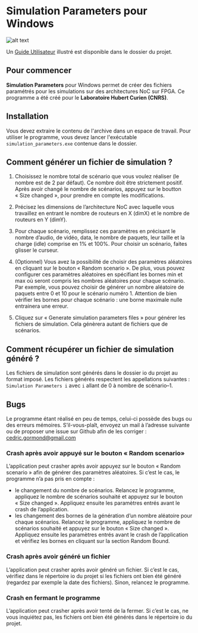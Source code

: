 # Simulation Parameters pour Windows

![alt text](https://laboratoirehubertcurien.univ-st-etienne.fr/skins/labhcurien/resources//img/logo.png "Laboratoire Hubert Curien")

Un [Guide Utilisateur](https://github.com/cedric-gormond/simulation_parameters/blob/master/Guide%20utilisateur%20simulation%20parameters.pdf) illustré est disponible dans le dossier du projet.

## Pour commencer
**Simulation Parameters** pour Windows permet de créer des fichiers paramétrés pour les simulations sur des architectures NoC sur FPGA. Ce programme a été créé pour le **Laboratoire Hubert Curien (CNRS)**.

## Installation
Vous devez extraire le contenu de l'archive dans un espace de travail. Pour utiliser le programme, vous devez lancer l'exécutable `simulation_parameters.exe` contenue dans le dossier.

## Comment générer un fichier de simulation ?
1. Choisissez le nombre total de scénario que vous voulez réaliser (le nombre est de 2 par défaut). Ce nombre doit être strictement positif. Après avoir changé le nombre de scénarios, appuyez sur le boutton « Size changed », pour prendre en compte les modifications.

2. Précisez les dimensions de l’architecture NoC avec laquelle vous travaillez en entrant le nombre de routeurs en X (dimX) et le nombre de routeurs en Y (dimY).

3. Pour chaque scénario, remplissez ces paramètres en précisant le nombre d’audio, de vidéo, data, le nombre de paquets, leur taille et la charge (idle) comprise en 1% et 100%. Pour choisir un scénario, faites glisser le curseur.

4. (Optionnel) Vous avez la possibilité de choisir des paramètres aléatoires en cliquant sur le bouton « Random scenario ».
De plus, vous pouvez configurer ces paramètres aléatoires en spécifiant les bornes min et max où seront compris les nombres aléatoires pour chaque scénario. 
Par exemple,  vous pouvez choisir de générer un nombre aléatoire de paquets entre 0 et 10 pour le scénario numéro 1. Attention de bien vérifier les bornes pour chaque scénario : une borne maximale nulle entrainera une erreur.

5. Cliquez sur « Generate simulation parameters files » pour générer les fichiers de simulation.  Cela génèrera autant de fichiers que de scénarios.

## Comment récupérer un fichier de simulation généré ?
Les fichiers de simulation sont générés dans le dossier io du projet au format imposé. Les fichiers générés respectent les appellations suivantes : `Simulation Parameters i` avec `i` allant de 0 à nombre de scénario–1.

## Bugs
Le programme étant réalisé en peu de temps, celui-ci possède des bugs ou des erreurs mémoires. S’il-vous-plaît, envoyez un mail à l’adresse suivante ou de proposer une issue sur Github afin de les corriger : cedric.gormond@gmail.com 

### Crash après avoir appuyé sur le bouton « Random scenario»
L’application peut crasher après avoir appuyez sur le bouton « Random scenario » afin de générer des paramètres aléatoires. Si c’est le cas, le programme n’a pas pris en compte : 
- le changement du nombre de scénarios. Relancez le programme, appliquez le nombre de scénarios souhaité et appuyez sur le bouton « Size changed ». Appliquez ensuite les paramètres entrés avant le crash de l’application.
- les changement des bornes de la génération d’un nombre aléatoire pour chaque scénarios. Relancez le programme, appliquez le nombre de scénarios souhaité et appuyez sur le bouton « Size changed ». Appliquez ensuite les paramètres entrés avant le crash de l’application et vérifiez les bornes en cliquant sur la section Random Bound.

### Crash après avoir généré un fichier
L’application peut crasher après avoir généré un fichier. Si c’est le cas, vérifiez dans le répertoire io du projet si les fichiers ont bien été généré (regardez par exemple la date des fichiers). Sinon, relancez le programme.

### Crash en fermant le programme
L’application peut crasher après avoir tenté de la fermer. Si c’est le cas, ne vous inquiétez pas, les fichiers ont bien été générés dans le répertoire io du projet.
